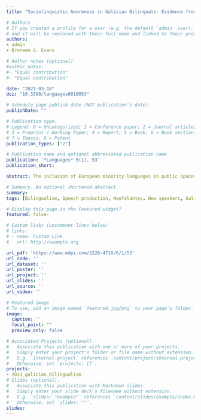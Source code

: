 ```yaml
---
title: "Sociolinguistic Awareness in Galician Bilinguals: Evidence from an Accent Identification Task"

# Authors
# If you created a profile for a user (e.g. the default `admin` user), write the username (folder name) here 
# and it will be replaced with their full name and linked to their profile.
authors:
- admin
- Bronwen G. Evans

# Author notes (optional)
#author_notes:
#- "Equal contribution"
#- "Equal contribution"

date: "2021-03-18"
doi: "10.3390/languages6010053"

# Schedule page publish date (NOT publication's date).
publishDate: ""

# Publication type.
# Legend: 0 = Uncategorized; 1 = Conference paper; 2 = Journal article;
# 3 = Preprint / Working Paper; 4 = Report; 5 = Book; 6 = Book section;
# 7 = Thesis; 8 = Patent
publication_types: ["2"]

# Publication name and optional abbreviated publication name.
publication: '*Languages* 6(1), 53'
publication_short:

abstract: The inclusion of European minority languages in public spaces such as education, administration and the media has led to the emergence of a new profile of speakers, “new speakers”, who typically acquire a minority language through education, but vary in terms of their language experience and use. The present study investigated whether a distinctive variety spoken by Galician new speakers (neofalantes) has emerged in the community and whether listeners’ language background influences accent identification abilities and patterns. Galician-Spanish bilingual listeners completed an accent identification task and were asked to comment on factors influencing their decision. Results demonstrated that all listeners could identify Galician-dominant better than Spanish-dominant bilinguals but could not identify neofalantes. Neofalantes were categorised as both Spanish- and Galician-dominant, supporting the idea that neofalantes have a hybrid variety. This finding suggests that listeners have a gradient representation of language background variation, with Galician-like and Spanish-like accents functioning as anchors and the neofalantes’ accent situated somewhere in the middle. Identification accuracy was similar for all listeners but neofalantes showed heightened sensitivity to the Galician-dominant variety, suggesting that evaluation of sociophonetic features depends on the listener’s language and social background. These findings contribute to our understanding of sociolinguistic awareness in bilingual contexts.

# Summary. An optional shortened abstract.
summary: 
tags: [Bilingualism, Speech production, Neofalantes, New speakers, Galician, Galego, Sociolinguistic awareness, Galician phonetics, Galician vowels, Language dominance switch]

# Display this page in the Featured widget?
featured: false-

# Custom links (uncomment lines below)
# links:
# - name: Custom Link
#   url: http://example.org

url_pdf: 'https://www.mdpi.com/2226-471X/6/1/53'
url_code: ''
url_dataset: ''
url_poster: ''
url_project: ''
url_slides: ''
url_source: ''
url_video: ''

# Featured image
# To use, add an image named `featured.jpg/png` to your page's folder. 
image:
  caption: ''
  focal_point: ""
  preview_only: false

# Associated Projects (optional).
#   Associate this publication with one or more of your projects.
#   Simply enter your project's folder or file name without extension.
#   E.g. `internal-project` references `content/project/internal-project/index.md`.
#   Otherwise, set `projects: []`.
projects:
- 2013_galician_bilingualism
# Slides (optional).
#   Associate this publication with Markdown slides.
#   Simply enter your slide deck's filename without extension.
#   E.g. `slides: "example"` references `content/slides/example/index.md`.
#   Otherwise, set `slides: ""`.
slides:
---
```


